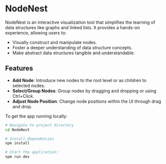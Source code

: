 # NodeNest
NodeNest is an interactive visualization tool that simplifies the learning of data structures like graphs and linked lists. It provides a hands-on experience, allowing users to:
- Visually construct and manipulate nodes.
- Foster a deeper understanding of data structure concepts.
- Make abstract data structures tangible and understandable.

## Features
- **Add Node**: Introduce new nodes to the root level or as children to selected nodes.
- **Select/Group Nodes**: Group nodes by dragging and dropping or using Ctrl+Click.
- **Adjust Node Position**: Change node positions within the UI through drag and drop.

To get the app running locally:
```bash
# Navigate to project directory
cd NodeNest

# Install dependencies
npm install

# Start the application:
npm run dev
```
